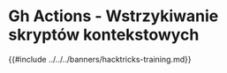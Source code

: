 # Gh Actions - Wstrzykiwanie skryptów kontekstowych

{{#include ../../../banners/hacktricks-training.md}}
